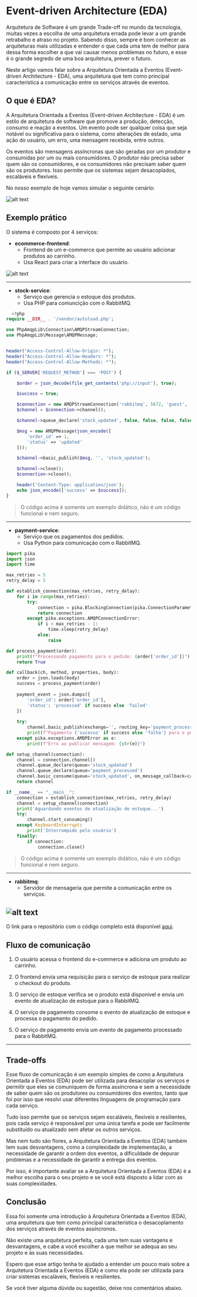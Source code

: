 # Event-driven Architecture (EDA)

Arquitetura de Software é um grande Trade-off no mundo da tecnologia, muitas vezes a escolha de uma arquitetura errada pode levar a um grande retrabalho e atraso no projeto. Sabendo disso, sempre é bom conhecer as arquiteturas mais utilizadas e entender o que cada uma tem de melhor para dessa forma escolher a que vai causar menos problemas no futuro, e esse é o grande segredo de uma boa arquitetura, prever o futuro.

Neste artigo vamos falar sobre a Arquitetura Orientada a Eventos (Event-driven Architecture - EDA), uma arquitetura que tem como principal característica a comunicação entre os serviços através de eventos.

## O que é EDA?

A Arquitetura Orientada a Eventos (Event-driven Architecture - EDA) é um estilo de arquitetura de software que promove a produção, detecção, consumo e reação a eventos. Um evento pode ser qualquer coisa que seja notável ou significativa para o sistema, como alterações de estado, uma ação do usuário, um erro, uma mensagem recebida, entre outros.

Os eventos são mensagens assíncronas que são geradas por um produtor e consumidas por um ou mais consumidores. O produtor não precisa saber quem são os consumidores, e os consumidores não precisam saber quem são os produtores. Isso permite que os sistemas sejam desacoplados, escaláveis e flexíveis.

No nosso exemplo de hoje vamos simular o seguinte cenário:

![alt text](image.png)

## Exemplo prático

O sistema é composto por 4 serviços:

- **ecommerce-frontend**:
  - Frontend de um e-commerce que permite ao usuário adicionar produtos ao carrinho.
  - Usa React para criar a interface do usuário.

![alt text](image-1.png)

---

- **stock-service**:
  - Serviço que gerencia o estoque dos produtos.
  - Usa PHP para comuncição com o RabbitMQ.

```php
  <?php
require __DIR__ . '/vendor/autoload.php';

use PhpAmqpLib\Connection\AMQPStreamConnection;
use PhpAmqpLib\Message\AMQPMessage;


header("Access-Control-Allow-Origin: *");
header("Access-Control-Allow-Headers: *");
header("Access-Control-Allow-Methods: *");

if ($_SERVER['REQUEST_METHOD'] === 'POST') {

    $order = json_decode(file_get_contents('php://input'), true);

    $success = true; 

    $connection = new AMQPStreamConnection('rabbitmq', 5672, 'guest', 'guest');
    $channel = $connection->channel();

    $channel->queue_declare('stock_updated', false, false, false, false);

    $msg = new AMQPMessage(json_encode([
        'order_id' => 1,
        'status' => 'updated'
    ]));

    $channel->basic_publish($msg, '', 'stock_updated');

    $channel->close();
    $connection->close();

    header('Content-Type: application/json');
    echo json_encode(['success' => $success]);
}
```

>O código acima é somente um exemplo didático, não é um código funcional e nem seguro.

---

- **payment-service**:
  - Serviço que os pagamentos dos pedidos.
  - Usa Python para comunicação com o RabbitMQ.

```python
import pika
import json
import time

max_retries = 5
retry_delay = 5

def establish_connection(max_retries, retry_delay):
    for i in range(max_retries):
        try:
            connection = pika.BlockingConnection(pika.ConnectionParameters('rabbitmq'))
            return connection
        except pika.exceptions.AMQPConnectionError:
            if i < max_retries - 1:
                time.sleep(retry_delay)
            else:
                raise

def process_payment(order):
    print(f"Processando pagamento para o pedido: {order['order_id']}")
    return True

def callback(ch, method, properties, body):
    order = json.loads(body)
    success = process_payment(order)
    
    payment_event = json.dumps({
        'order_id': order['order_id'],
        'status': 'processed' if success else 'failed'
    })
    
    try:
        channel.basic_publish(exchange='', routing_key='payment_processed', body=payment_event)
        print(f"Pagamento {'sucesso' if success else 'falha'} para o pedido: {order['order_id']}")
    except pika.exceptions.AMQPError as e:
        print(f"Erro ao publicar mensagem: {str(e)}")

def setup_channel(connection):
    channel = connection.channel()
    channel.queue_declare(queue='stock_updated')
    channel.queue_declare(queue='payment_processed')
    channel.basic_consume(queue='stock_updated', on_message_callback=callback, auto_ack=True)
    return channel

if __name__ == "__main__":
    connection = establish_connection(max_retries, retry_delay)
    channel = setup_channel(connection)
    print('Aguardando eventos de atualização de estoque...')
    try:
        channel.start_consuming()
    except KeyboardInterrupt:
        print('Interrompido pelo usuário')
    finally:
        if connection:
            connection.close()
```

>O código acima é somente um exemplo didático, não é um código funcional e nem seguro.

---

- **rabbitmq**:
  - Servidor de mensageria que permite a comunicação entre os serviços.

![alt text](image-2.png)
---

O link para o repositório com o código completo está disponível [aqui](https://github.com/sschonss/event-driver).

## Fluxo de comunicação

1. O usuário acessa o frontend do e-commerce e adiciona um produto ao carrinho.

2. O frontend envia uma requisição para o serviço de estoque para realizar o checkout do produto.

3. O serviço de estoque verifica se o produto está disponível e envia um evento de atualização de estoque para o RabbitMQ.

4. O serviço de pagamento consome o evento de atualização de estoque e processa o pagamento do pedido.

5. O serviço de pagamento envia um evento de pagamento processado para o RabbitMQ.

---

## Trade-offs

Esse fluxo de comunicação é um exemplo simples de como a Arquitetura Orientada a Eventos (EDA) pode ser utilizada para desacoplar os serviços e permitir que eles se comuniquem de forma assíncrona e sem a necessidade de saber quem são os produtores ou consumidores dos eventos, tanto que foi por isso que resolvi usar diferentes linguagens de programação para cada serviço.

Tudo isso permite que os serviços sejam escaláveis, flexíveis e resilientes, pois cada serviço é responsável por uma única tarefa e pode ser facilmente substituído ou atualizado sem afetar os outros serviços.

Mas nem tudo são flores, a Arquitetura Orientada a Eventos (EDA) também tem suas desvantagens, como a complexidade de implementação, a necessidade de garantir a ordem dos eventos, a dificuldade de depurar problemas e a necessidade de garantir a entrega dos eventos.

Por isso, é importante avaliar se a Arquitetura Orientada a Eventos (EDA) é a melhor escolha para o seu projeto e se você está disposto a lidar com as suas complexidades.

## Conclusão

Essa foi somente uma introdução à Arquitetura Orientada a Eventos (EDA), uma arquitetura que tem como principal característica o desacoplamento dos serviços através de eventos assíncronos.

Não existe uma arquitetura perfeita, cada uma tem suas vantagens e desvantagens, e cabe a você escolher a que melhor se adequa ao seu projeto e às suas necessidades.

Espero que esse artigo tenha te ajudado a entender um pouco mais sobre a Arquitetura Orientada a Eventos (EDA) e como ela pode ser utilizada para criar sistemas escaláveis, flexíveis e resilientes.

Se você tiver alguma dúvida ou sugestão, deixe nos comentários abaixo.